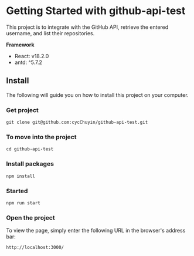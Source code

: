 # Getting Started with github-api-test

This project is to integrate with the GitHub API, retrieve the entered username, and list their repositories.

**Framework** 
* React: v18.2.0
* antd: ^5.7.2

## Install
The following will guide you on how to install this project on your computer.

### Get project
```
git clone git@github.com:cycChuyin/github-api-test.git
```

### To move into the project
```
cd github-api-test
```

### Install packages
```
npm install
```

### Started
```
npm run start
```

### Open the project
To view the page, simply enter the following URL in the browser's address bar:
```
http://localhost:3000/
```
